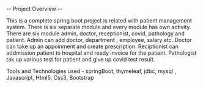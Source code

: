 

-- Project Overview --

This is a complete spring boot project is related with patient management system. There is six separate module and every module has own activity. There are six module admin, doctor, receptionist, covid, pathology and patient. Admin can add doctor, department , employee, salary etc. Doctor can take up an appoinment and create prescription. Reciptionist can addmission patient to hospital and ready invoice for the patient. Pathologist tak up various test for patient and give up covid test result.

Tools and Technologies used - springBoot, thymeleaf, jdbc, mysql , Javascript, Html5, Css3, Bootstrap
